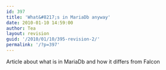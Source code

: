 ```yaml
---
id: 397
title: 'What&#8217;s in MariaDb anyway'
date: 2010-01-10 14:59:00
author: Tea
layout: revision
guid: '/2010/01/10/395-revision-2/'
permalink: '/?p=397'
---
```


Article about what is in MariaDb and how it differs from Falcon